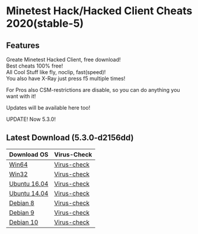 # Minetest Hack/Hacked Client Cheats 2020(stable-5)

## Features

Greate Minetest Hacked Client, free download!  
Best cheats 100% free!  
All Cool Stuff like fly, noclip, fast(speed)!  
You also have X-Ray just press f5 multiple times!  

For Pros also CSM-restrictions are disable, so you can do anything you want with it!

Updates will be available here too!

UPDATE! Now 5.3.0!

## Latest Download (5.3.0-d2156dd)


Download OS | Virus-Check
----------- | -----------
[Win64](https://gitlab.com/minetest-hack/minetest/-/jobs/638702960/artifacts/download) | [Virus-check](https://www.virustotal.com/gui/url/72f05f1778d17894db2f17706381b159dcbe94e05e400508c90dcb875d5925e4/detection)
[Win32](https://gitlab.com/minetest-hack/minetest/-/jobs/638702958/artifacts/download) | [Virus-check](https://www.virustotal.com/gui/url/70935edf5c735e68eb829c4f7163c6628e5b75ef81f6a37d6770cf9dbbc3f913/detection)
[Ubuntu 16.04](https://gitlab.com/minetest-hack/minetest/-/jobs/637667497/artifacts/download) | [Virus-check](https://www.virustotal.com/gui/url/193adbdd4885d9b74bd266e5b3bbedfb7f48dddf283f9250968c0aba3c631cb8/detection)
[Ubuntu 14.04](https://gitlab.com/minetest-hack/minetest/-/jobs/637667494/artifacts/download) | [Virus-check](https://www.virustotal.com/gui/url/d5d07486c9327b6e8f9947f2914da2f42c7d8ea58959baffbd1f624c8870ae42/detection)
[Debian 8](https://gitlab.com/minetest-hack/minetest/-/jobs/637667491/artifacts/download) | [Virus-check](https://www.virustotal.com/gui/url/d6bdf6e617b7fb5a46dcf31ee5b3d8fab230d7e7fac624107371bd214ad4bf52/detection)
[Debian 9](https://gitlab.com/minetest-hack/minetest/-/jobs/637667492/artifacts/download) | [Virus-check](https://www.virustotal.com/gui/url/09b07085d98aa2f2102c97807e922b2e8697f40405b6cb0eba2b9ffe7bcc09a2/detection)
[Debian 10](https://gitlab.com/minetest-hack/minetest/-/jobs/637667493/artifacts/download) | [Virus-check](https://www.virustotal.com/gui/url/d09ec48cf50e3da4acada16564bfc8592e4527f423ffecbfe25bb6dde5481650/detection)
